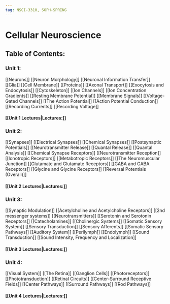 ```yaml
---
tag: NSCI-3310, SOPH-SPRING
---
```

# Cellular Neuroscience



## Table of Contents:

### Unit 1: 

[[Neurons]]
[[Neuron Morphology]]
[[Neuronal Information Transfer]]
[[Glia]]
[[Cell Membrane]]
[[Proteins]]
[[Axonal Transport]]
[[Exocytosis and Endocytosis]]
[[Cytoskeleton]]
[[Ion Channels]]
[[Ion Concentration Gradients]]
[[Resting Membrane Potential]]
[[Membrane Signals]]
[[Voltage-Gated Channels]]
[[The Action Potential]]
[[Action Potential Conduction]]
[[Recording Currents]]
[[Recording Voltage]]

#### [[Unit 1 Lectures|Lectures:]]



### Unit 2:

[[Synapses]]
[[Electrical Synapses]]
[[Chemical Synapses]]
[[Postsynaptic Potentials]]
[[Neurotransmitter Release]]
[[Quantal Release]]
[[Quantal Analysis]]
[[Chemical Synapse Receptors]]
[[Neurotransmitter Reception]]
[[Ionotropic Receptors]]
[[Metabotropic Receptors]]
[[The Neuromuscular Junction]]
[[Glutamate and Glutamate Receptors]]
[[GABA and GABA Receptors]]
[[Glycine and Glycine Receptors]]
[[Reversal Potentials (Overall)]]

#### [[Unit 2 Lectures|Lectures:]]



### Unit 3:

[[Synaptic Modulation]]
[[Acetylcholine and Acetylcholine Receptors]]
[[2nd messenger systems]]
[[Neurotransmitters]]
[[Serotonin and Serotonin Receptors]]
[[Catecholamines]]
[[Cholinergic Systems]]
[[Somatic Sensory System]]
[[Sensory Transduction]]
[[Sensory Afferents]]
[[Somatic Sensory Pathways]]
[[Auditory System]]
[[Perilymph]]
[[Endolymph]]
[[Sound Transduction]]
[[Sound Intensity, Frequency and Localization]]

#### [[Unit 3 Lectures|Lectures:]]



### Unit 4:

[[Visual System]]
[[The Retina]]
[[Ganglion Cells]]
[[Photoreceptors]]
[[Phototransduction]]
[[Retinal Circuits]]
[[Center-Surround Receptive Fields]]
[[Center Pathways]]
[[Surround Pathways]]
[[Rod Pathways]]

#### [[Unit 4 Lectures|Lectures:]]





